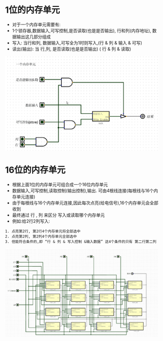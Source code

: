 # 1位的内存单元
+ 对于一个内存单元需要有:
+ 1个锁存器,数据输入,可写控制,是否读取(也是是否输出), 行和列(内存地址), 数据输出这几部分组成
+ 写入: 当行和列, 数据输入,可写全为1时则写入,(行 & 列 & 输入 & 可写)
+ 读出(输出): 当 行,列, 是否读取(也是是否输出)  ( 行 & 列 & 读取)

![内存单元](imgs/memery_ceil.gif)




# 16位的内存单元
+ 根据上面1位的内存单元可组合成一个16位内存单元
+ 数据输入,可写控制,读取控制(输出控制),输出. 可由4根线连接(每根线与16个内存单元连接)
+ 由于每根线与16个内存单元连接,因此每次点亮(给电信号),16个内存单元会全部收到
+ 最终通过 行 , 列 来区分 写入或读取哪个内存单元
+ 例如:给2行2列写入:
```
1. 点亮第2行, 第2行4个内存单元将全部选中
2. 点亮第2列, 第2列4个内存单元全部选中
3. 但能符合条件的,即 “行 & 列 & 写入控制 &输入数据” 这4个条件的只有 第二行第二列
```
![16位内存单元](imgs/memery_1.gif)
